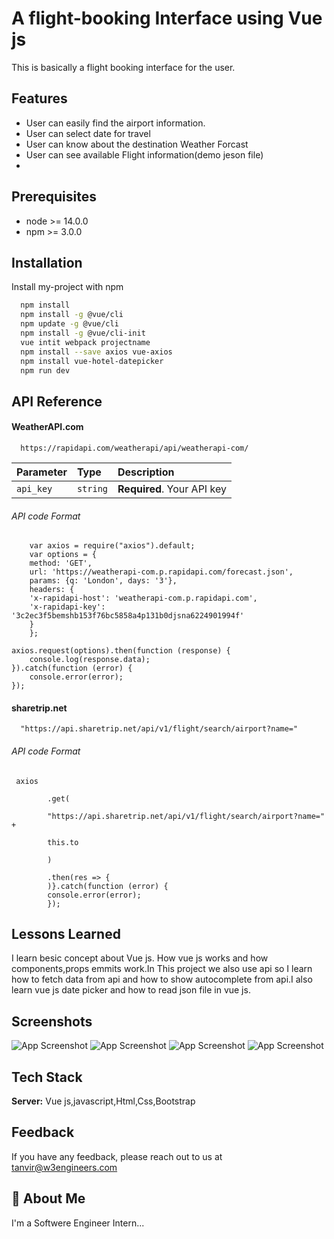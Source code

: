 
# A flight-booking Interface using Vue js

This is 
basically a flight booking interface for the  user.


## Features

- User can easily find the airport information.
- User can select date for travel  
- User can know about the destination Weather Forcast
- User can see available Flight information(demo jeson file)
- 


## Prerequisites

- node >= 14.0.0
- npm >= 3.0.0

## Installation

Install my-project with npm

```bash
  npm install 
  npm install -g @vue/cli
  npm update -g @vue/cli
  npm install -g @vue/cli-init
  vue intit webpack projectname
  npm install --save axios vue-axios
  npm install vue-hotel-datepicker 
  npm run dev

```
    
## API Reference

#### WeatherAPI.com

```http
  https://rapidapi.com/weatherapi/api/weatherapi-com/
```

| Parameter | Type     | Description                |
| :-------- | :------- | :------------------------- |
| `api_key` | `string` | **Required**. Your API key |



###### API code Format
```http
    var axios = require("axios").default;
    var options = {
    method: 'GET',
    url: 'https://weatherapi-com.p.rapidapi.com/forecast.json',
    params: {q: 'London', days: '3'},
    headers: {
    'x-rapidapi-host': 'weatherapi-com.p.rapidapi.com',
    'x-rapidapi-key': '3c2ec3f5bemshb153f76bc5858a4p131b0djsna6224901994f'
    }
    };

axios.request(options).then(function (response) {
	console.log(response.data);
}).catch(function (error) {
	console.error(error);
});
```
#### sharetrip.net

```http
  "https://api.sharetrip.net/api/v1/flight/search/airport?name="
```

###### API code Format
```http
 axios

        .get(

        "https://api.sharetrip.net/api/v1/flight/search/airport?name=" +

        this.to

        )

        .then(res => {
        )}.catch(function (error) {
	    console.error(error);
        });

```



## Lessons Learned

I learn besic concept about Vue js. How vue js works and how components,props emmits work.In This project we also use api so I learn how to fetch data from api and how to show autocomplete from api.I also learn vue js date picker and how to read json file in vue js.   


## Screenshots

![App Screenshot](https://i.ibb.co/PZRz6G7/Screenshot-from-2022-01-05-17-21-18.png)
![App Screenshot](https://i.ibb.co/6tsnYwy/Screenshot-from-2022-01-05-17-21-29.png)
![App Screenshot](https://i.ibb.co/rywMX5y/Screenshot-from-2022-01-05-17-21-59.png)
![App Screenshot](https://i.ibb.co/fYnkwJ2/Screenshot-from-2022-01-05-17-22-05.png)
## Tech Stack

**Server:** Vue js,javascript,Html,Css,Bootstrap




## Feedback

If you have any feedback, please reach out to us at tanvir@w3engineers.com


## 🚀 About Me
I'm a Softwere Engineer Intern...

